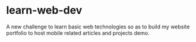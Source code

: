 # learn-web-dev
A new challenge to learn basic web technologies so as to build my website portfolio to host mobile related articles and projects demo.
